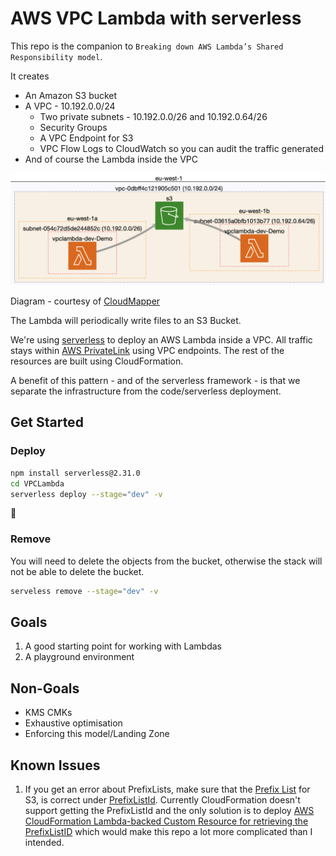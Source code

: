 # AWS VPC Lambda with serverless

This repo is the companion to `Breaking down AWS Lambda’s Shared Responsibility model`.

It creates
* An Amazon S3 bucket
* A VPC - 10.192.0.0/24
    * Two private subnets - 10.192.0.0/26 and 10.192.0.64/26
    * Security Groups 
    * A VPC Endpoint for S3
    * VPC Flow Logs to CloudWatch so you can audit the traffic generated
* And of course the Lambda inside the VPC

![img](CloudMapper.png)

Diagram - courtesy of [CloudMapper](https://github.com/duo-labs/cloudmapper)

The Lambda will periodically write files to an S3 Bucket.

We're using [serverless](https://www.serverless.com/framework/docs/) to deploy an AWS Lambda inside a VPC. All traffic stays within [AWS PrivateLink](https://aws.amazon.com/privatelink/) using VPC endpoints. The rest of the resources are built using CloudFormation.

A benefit of this pattern - and of the serverless framework - is that we separate the infrastructure from the code/serverless deployment.

## Get Started

### Deploy

```sh
npm install serverless@2.31.0
cd VPCLambda
serverless deploy --stage="dev" -v
```
:tada:

### Remove

You will need to delete the objects from the bucket, otherwise the stack will not be able to delete the bucket.

```sh
serveless remove --stage="dev" -v
```


## Goals

1. A good starting point for working with Lambdas
2. A playground environment

## Non-Goals
- KMS CMKs 
- Exhaustive optimisation 
- Enforcing this model/Landing Zone


## Known Issues

1. If you get an error about PrefixLists, make sure that the [Prefix List](https://eu-west-1.console.aws.amazon.com/vpc/home?region=eu-west-1#ManagedPrefixLists:) for S3, is correct under [PrefixListId](VPCLambda/resources/infrastructure.yml#178). Currently CloudFormation doesn't support getting the PrefixListId and the only solution is to deploy [AWS CloudFormation Lambda-backed Custom Resource for retrieving the PrefixListID](https://github.com/awslabs/aws-cloudformation-templates/blob/master/aws/solutions/PrefixListResource/README.md) which would make this repo a lot more complicated than I intended.
